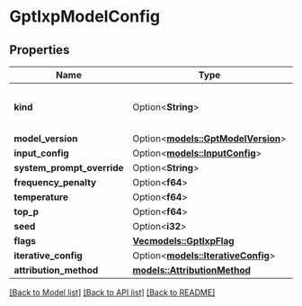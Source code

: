 # GptIxpModelConfig

## Properties

Name | Type | Description | Notes
------------ | ------------- | ------------- | -------------
**kind** | Option<**String**> |  | [optional][default to GptIxp]
**model_version** | Option<[**models::GptModelVersion**](GptModelVersion.md)> |  | [optional]
**input_config** | Option<[**models::InputConfig**](Input_Config.md)> |  | [optional]
**system_prompt_override** | Option<**String**> |  | [optional]
**frequency_penalty** | Option<**f64**> |  | [optional]
**temperature** | Option<**f64**> |  | [optional]
**top_p** | Option<**f64**> |  | [optional]
**seed** | Option<**i32**> |  | [optional]
**flags** | [**Vec<models::GptIxpFlag>**](GptIxpFlag.md) |  | 
**iterative_config** | Option<[**models::IterativeConfig**](IterativeConfig.md)> |  | [optional]
**attribution_method** | [**models::AttributionMethod**](AttributionMethod.md) |  | 

[[Back to Model list]](../README.md#documentation-for-models) [[Back to API list]](../README.md#documentation-for-api-endpoints) [[Back to README]](../README.md)


